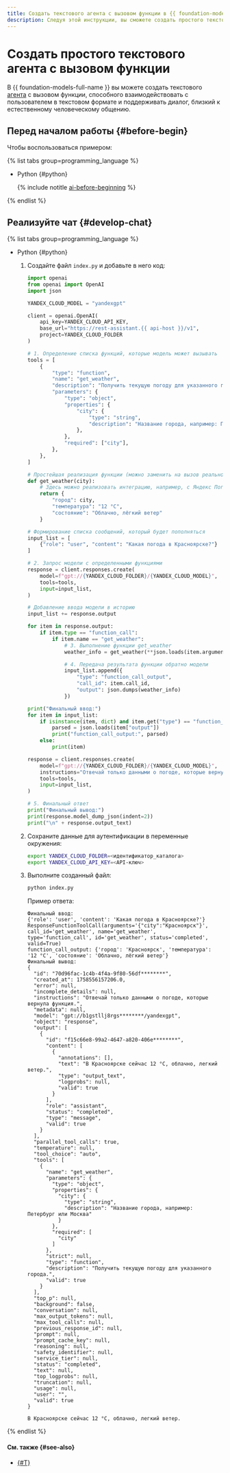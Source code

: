 ```yaml
---
title: Создать текстового агента с вызовом функции в {{ foundation-models-full-name }}
description: Следуя этой инструкции, вы сможете создать простого текстового агента с помощью Responses API в {{ foundation-models-full-name }}.
---
```


# Создать простого текстового агента с вызовом функции

В {{ foundation-models-full-name }} вы можете создать текстового [агента](../../concepts/agents/index.md) с вызовом функции, способного взаимодействовать с пользователем в текстовом формате и поддерживать диалог, близкий к естественному человеческому общению.

## Перед началом работы {#before-begin}

Чтобы воспользоваться примером:

{% list tabs group=programming_language %}

- Python {#python}

  {% include notitle [ai-before-beginning](../../../_includes/ai-studio/yandexgpt/ai-before-beginning.md) %}

{% endlist %}

## Реализуйте чат {#develop-chat}

{% list tabs group=programming_language %}

- Python {#python}

  1. Создайте файл `index.py` и добавьте в него код:

      ```python
      import openai
      from openai import OpenAI
      import json

      YANDEX_CLOUD_MODEL = "yandexgpt"

      client = openai.OpenAI(
          api_key=YANDEX_CLOUD_API_KEY,
          base_url="https://rest-assistant.{{ api-host }}/v1",
          project=YANDEX_CLOUD_FOLDER
      )

      # 1. Определение списка функций, которые модель может вызывать
      tools = [
          {
              "type": "function",
              "name": "get_weather",
              "description": "Получить текущую погоду для указанного города.",
              "parameters": {
                  "type": "object",
                  "properties": {
                      "city": {
                          "type": "string",
                          "description": "Название города, например: Петербург или Москва",
                      },
                  },
                  "required": ["city"],
              },
          },
      ]

      # Простейшая реализация функции (можно заменить на вызов реального API)
      def get_weather(city):
          # Здесь можно реализовать интеграцию, например, с Яндекс Погодой
          return {
              "город": city,
              "температура": "12 °C",
              "состояние": "Облачно, лёгкий ветер"
          }

      # Формирование списка сообщений, который будет пополняться
      input_list = [
          {"role": "user", "content": "Какая погода в Красноярске?"}
      ]

      # 2. Запрос модели с определенными функциями
      response = client.responses.create(
          model=f"gpt://{YANDEX_CLOUD_FOLDER}/{YANDEX_CLOUD_MODEL}",
          tools=tools,
          input=input_list,
      )

      # Добавление ввода модели в историю
      input_list += response.output

      for item in response.output:
          if item.type == "function_call":
              if item.name == "get_weather":
                  # 3. Выполнение функции get_weather
                  weather_info = get_weather(**json.loads(item.arguments))

                  # 4. Передача результата функции обратно модели
                  input_list.append({
                      "type": "function_call_output",
                      "call_id": item.call_id,
                      "output": json.dumps(weather_info)
                  })

      print("Финальный ввод:")
      for item in input_list:
          if isinstance(item, dict) and item.get("type") == "function_call_output":
              parsed = json.loads(item["output"])
              print("function_call_output:", parsed)
          else:
              print(item)

      response = client.responses.create(
          model=f"gpt://{YANDEX_CLOUD_FOLDER}/{YANDEX_CLOUD_MODEL}",
          instructions="Отвечай только данными о погоде, которые вернула функция.",
          tools=tools,
          input=input_list,
      )

      # 5. Финальный ответ
      print("Финальный вывод:")
      print(response.model_dump_json(indent=2))
      print("\n" + response.output_text)
      ```

  1. Сохраните данные для аутентификации в переменные окружения:

      ```bash
      export YANDEX_CLOUD_FOLDER=<идентификатор_каталога>
      export YANDEX_CLOUD_API_KEY=<API-ключ>
      ```

  1. Выполните созданный файл:

      ```bash
      python index.py
      ```

      Пример ответа:

      ```text
      Финальный ввод:
      {'role': 'user', 'content': 'Какая погода в Красноярске?'}
      ResponseFunctionToolCall(arguments='{"city":"Красноярск"}', call_id='get_weather', name='get_weather', type='function_call', id='get_weather', status='completed', valid=True)
      function_call_output: {'город': 'Красноярск', 'температура': '12 °C', 'состояние': 'Облачно, лёгкий ветер'}
      Финальный вывод:
      {
        "id": "70d96fac-1c4b-4f4a-9f80-56df********",
        "created_at": 1758556157206.0,
        "error": null,
        "incomplete_details": null,
        "instructions": "Отвечай только данными о погоде, которые вернула функция.",
        "metadata": null,
        "model": "gpt://b1gstllj8rgs********/yandexgpt",
        "object": "response",
        "output": [
          {
            "id": "f15c66e8-99a2-4647-a820-406e********",
            "content": [
              {
                "annotations": [],
                "text": "В Красноярске сейчас 12 °C, облачно, легкий ветер.",
                "type": "output_text",
                "logprobs": null,
                "valid": true
              }
            ],
            "role": "assistant",
            "status": "completed",
            "type": "message",
            "valid": true
          }
        ],
        "parallel_tool_calls": true,
        "temperature": null,
        "tool_choice": "auto",
        "tools": [
          {
            "name": "get_weather",
            "parameters": {
              "type": "object",
              "properties": {
                "city": {
                  "type": "string",
                  "description": "Название города, например: Петербург или Москва"
                }
              },
              "required": [
                "city"
              ]
            },
            "strict": null,
            "type": "function",
            "description": "Получить текущую погоду для указанного города.",
            "valid": true
          }
        ],
        "top_p": null,
        "background": false,
        "conversation": null,
        "max_output_tokens": null,
        "max_tool_calls": null,
        "previous_response_id": null,
        "prompt": null,
        "prompt_cache_key": null,
        "reasoning": null,
        "safety_identifier": null,
        "service_tier": null,
        "status": "completed",
        "text": null,
        "top_logprobs": null,
        "truncation": null,
        "usage": null,
        "user": "",
        "valid": true
      }

      В Красноярске сейчас 12 °C, облачно, легкий ветер.
      ```

{% endlist %}

#### См. также {#see-also}

* [{#T}](../../concepts/generation/index.md)